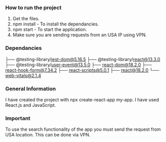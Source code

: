 ### How to run the project

1. Get the files.
2. npm install - To install the dependancies.
3. npm start - To start the application.
4. Make sure you are sending requests from an USA IP using VPN.

### Dependancies

├── @testing-library/jest-dom@5.16.5
├── @testing-library/react@13.3.0
├── @testing-library/user-event@13.5.0
├── react-dom@18.2.0
├── react-hook-form@7.34.2
├── react-scripts@5.0.1
├── react@18.2.0
└── web-vitals@2.1.4

### General Information

I have created the project with npx create-react-app my-app.
I have used React.js and JavaScript.

### Important

To use the search functionality of the app you must send the request from USA location.
This can be done via VPN.

